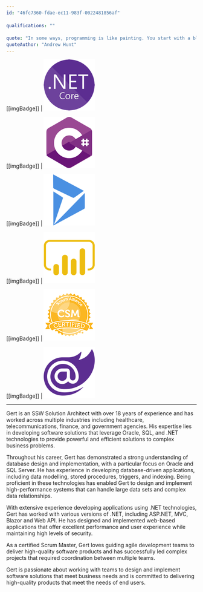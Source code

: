 ```yaml
---
id: "46fc7360-fdae-ec11-983f-0022481856af"

qualifications: ""

quote: "In some ways, programming is like painting. You start with a blank canvas and certain basic raw materials. You use a combination of science, art, and craft to determine what to do with them."
quoteAuthor: "Andrew Hunt"
---
```


[[imgBadge]]
| ![dotnet-core.png](../badges/Developer-dotnet-core.png)

[[imgBadge]]
| ![c-sharp.png](../badges/Developer-c-sharp.png)

[[imgBadge]]
| ![microsoft-dynamics.png](../badges/Business-microsoft-dynamics.png)

[[imgBadge]]
| ![microsoft-dynamics-powerbi.png](../badges/Business-microsoft-dynamics-powerbi.png)

[[imgBadge]]
| ![Certification-scrumalliance-master.png](../badges/Certification-scrumalliance-master.png)

[[imgBadge]]
| ![Blazor](../badges/Developer-blazor.png)

---

Gert is an SSW Solution Architect with over 18 years of experience and has worked across multiple industries including healthcare, telecommunications, finance, and government agencies. His expertise lies in developing software solutions that leverage Oracle, SQL, and .NET technologies to provide powerful and efficient solutions to complex business problems.

Throughout his career, Gert has demonstrated a strong understanding of database design and implementation, with a particular focus on Oracle and SQL Server. He has experience in developing database-driven applications, including data modelling, stored procedures, triggers, and indexing. Being proficient in these technologies has enabled Gert to design and implement high-performance systems that can handle large data sets and complex data relationships. 

With extensive experience developing applications using .NET technologies, Gert has worked with various versions of .NET, including ASP.NET, MVC, Blazor and Web API. He has designed and implemented web-based applications that offer excellent performance and user experience while maintaining high levels of security. 

As a certified Scrum Master, Gert loves guiding agile development teams to deliver high-quality software products and has successfully led complex projects that required coordination between multiple teams. 

Gert is passionate about working with teams to design and implement software solutions that meet business needs and is committed to delivering high-quality products that meet the needs of end users.

